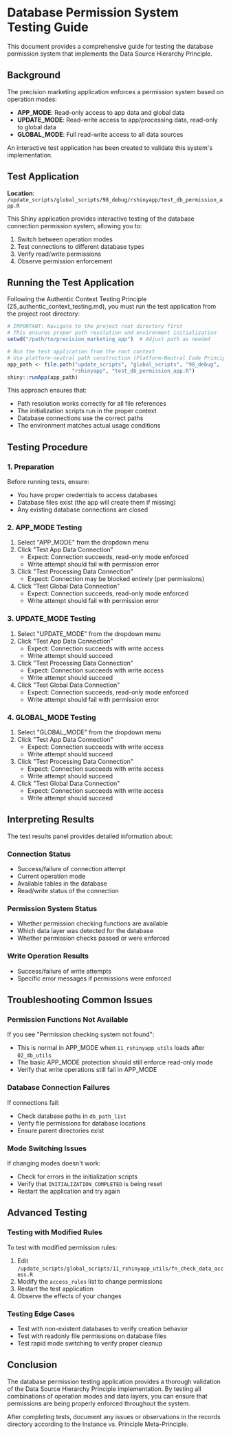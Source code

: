 # Database Permission System Testing Guide

This document provides a comprehensive guide for testing the database permission system that implements the Data Source Hierarchy Principle.

## Background

The precision marketing application enforces a permission system based on operation modes:
- **APP_MODE**: Read-only access to app data and global data
- **UPDATE_MODE**: Read-write access to app/processing data, read-only to global data
- **GLOBAL_MODE**: Full read-write access to all data sources

An interactive test application has been created to validate this system's implementation.

## Test Application

**Location**: `/update_scripts/global_scripts/98_debug/rshinyapp/test_db_permission_app.R`

This Shiny application provides interactive testing of the database connection permission system, allowing you to:
1. Switch between operation modes
2. Test connections to different database types
3. Verify read/write permissions
4. Observe permission enforcement

## Running the Test Application

Following the Authentic Context Testing Principle (25_authentic_context_testing.md), you must run the test application from the project root directory:

```r
# IMPORTANT: Navigate to the project root directory first
# This ensures proper path resolution and environment initialization
setwd("/path/to/precision_marketing_app")  # Adjust path as needed

# Run the test application from the root context
# Use platform-neutral path construction (Platform-Neutral Code Principle)
app_path <- file.path("update_scripts", "global_scripts", "98_debug", 
                     "rshinyapp", "test_db_permission_app.R")
shiny::runApp(app_path)
```

This approach ensures that:
- Path resolution works correctly for all file references
- The initialization scripts run in the proper context
- Database connections use the correct paths
- The environment matches actual usage conditions

## Testing Procedure

### 1. Preparation

Before running tests, ensure:
- You have proper credentials to access databases
- Database files exist (the app will create them if missing)
- Any existing database connections are closed

### 2. APP_MODE Testing

1. Select "APP_MODE" from the dropdown menu
2. Click "Test App Data Connection"
   - Expect: Connection succeeds, read-only mode enforced
   - Write attempt should fail with permission error
3. Click "Test Processing Data Connection"
   - Expect: Connection may be blocked entirely (per permissions)
4. Click "Test Global Data Connection"
   - Expect: Connection succeeds, read-only mode enforced
   - Write attempt should fail with permission error

### 3. UPDATE_MODE Testing

1. Select "UPDATE_MODE" from the dropdown menu
2. Click "Test App Data Connection"
   - Expect: Connection succeeds with write access
   - Write attempt should succeed
3. Click "Test Processing Data Connection"
   - Expect: Connection succeeds with write access
   - Write attempt should succeed
4. Click "Test Global Data Connection"
   - Expect: Connection succeeds, read-only mode enforced
   - Write attempt should fail with permission error

### 4. GLOBAL_MODE Testing

1. Select "GLOBAL_MODE" from the dropdown menu
2. Click "Test App Data Connection"
   - Expect: Connection succeeds with write access
   - Write attempt should succeed
3. Click "Test Processing Data Connection"
   - Expect: Connection succeeds with write access
   - Write attempt should succeed
4. Click "Test Global Data Connection"
   - Expect: Connection succeeds with write access
   - Write attempt should succeed

## Interpreting Results

The test results panel provides detailed information about:

### Connection Status
- Success/failure of connection attempt
- Current operation mode
- Available tables in the database
- Read/write status of the connection

### Permission System Status
- Whether permission checking functions are available
- Which data layer was detected for the database
- Whether permission checks passed or were enforced

### Write Operation Results
- Success/failure of write attempts
- Specific error messages if permissions were enforced

## Troubleshooting Common Issues

### Permission Functions Not Available

If you see "Permission checking system not found":
- This is normal in APP_MODE when `11_rshinyapp_utils` loads after `02_db_utils`
- The basic APP_MODE protection should still enforce read-only mode
- Verify that write operations still fail in APP_MODE

### Database Connection Failures

If connections fail:
- Check database paths in `db_path_list`
- Verify file permissions for database locations
- Ensure parent directories exist

### Mode Switching Issues

If changing modes doesn't work:
- Check for errors in the initialization scripts
- Verify that `INITIALIZATION_COMPLETED` is being reset
- Restart the application and try again

## Advanced Testing

### Testing with Modified Rules

To test with modified permission rules:
1. Edit `/update_scripts/global_scripts/11_rshinyapp_utils/fn_check_data_access.R`
2. Modify the `access_rules` list to change permissions
3. Restart the test application
4. Observe the effects of your changes

### Testing Edge Cases

- Test with non-existent databases to verify creation behavior
- Test with readonly file permissions on database files
- Test rapid mode switching to verify proper cleanup

## Conclusion

The database permission testing application provides a thorough validation of the Data Source Hierarchy Principle implementation. By testing all combinations of operation modes and data layers, you can ensure that permissions are being properly enforced throughout the system.

After completing tests, document any issues or observations in the records directory according to the Instance vs. Principle Meta-Principle.